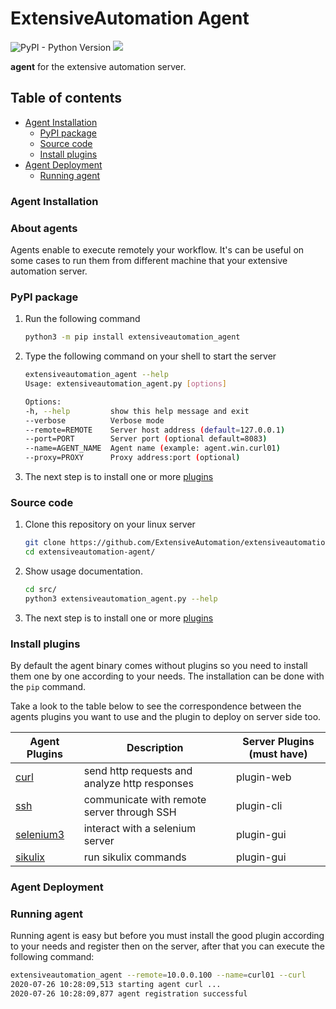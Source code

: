 # ExtensiveAutomation Agent

![PyPI - Python Version](https://img.shields.io/pypi/pyversions/extensiveautomation-agent)
![](https://github.com/ExtensiveAutomation/extensiveautomation-agent/workflows/Python%20Package/badge.svg)

**agent** for the extensive automation server. 

## Table of contents
* [Agent Installation](#agent-installation)
	* [PyPI package](#pypi-package)
	* [Source code](#source-code)
	* [Install plugins](#install-plugins)
* [Agent Deployment](#agent-deployment)   
    * [Running agent](#running-agent)

### Agent Installation

### About agents

Agents enable  to execute remotely your workflow. It's can be useful on some cases
to run them from different machine that your extensive automation server.

### PyPI package

1. Run the following command

    ```bash
    python3 -m pip install extensiveautomation_agent
    ```
    
2. Type the following command on your shell to start the server

    ```bash
    extensiveautomation_agent --help
    Usage: extensiveautomation_agent.py [options]

    Options:
    -h, --help         show this help message and exit
    --verbose          Verbose mode
    --remote=REMOTE    Server host address (default=127.0.0.1)
    --port=PORT        Server port (optional default=8083)
    --name=AGENT_NAME  Agent name (example: agent.win.curl01)
    --proxy=PROXY      Proxy address:port (optional)
    ```
    
3. The next step is to install one or more [plugins](#install-plugins)

### Source code
 
1. Clone this repository on your linux server

    ```bash
    git clone https://github.com/ExtensiveAutomation/extensiveautomation-agent.git
    cd extensiveautomation-agent/
    ```

2. Show usage documentation.

    ```bash
    cd src/
    python3 extensiveautomation_agent.py --help
    ```
    
3. The next step is to install one or more [plugins](#install-plugins)


### Install plugins

By default the agent binary comes without plugins so you need 
to install them one by one according to your needs. 
The installation can be done with the `pip` command. 

Take a look to the table below to see the correspondence
between the agents plugins you want to use and the plugin to deploy on server side too.

| Agent Plugins | Description | Server Plugins (must have) |
| ------------- | ------------- | ------------- |
| [curl](https://github.com/ExtensiveAutomation/extensiveautomation-agent-plugin-curl) | send http requests and analyze http responses | plugin-web |
| [ssh](https://github.com/ExtensiveAutomation/extensiveautomation-agent-plugin-ssh) | communicate with remote server through SSH | plugin-cli |
| [selenium3](https://github.com/ExtensiveAutomation/extensiveautomation-agent-plugin-selenium3) | interact with a selenium server | plugin-gui |
| [sikulix](https://github.com/ExtensiveAutomation/extensiveautomation-agent-plugin-sikulix) | run sikulix commands | plugin-gui |

### Agent Deployment

### Running agent

Running agent is easy but before you must install the good plugin according to your needs and 
register then on the server, after that you can execute the following command:

```bash
extensiveautomation_agent --remote=10.0.0.100 --name=curl01 --curl
2020-07-26 10:28:09,513 starting agent curl ...
2020-07-26 10:28:09,877 agent registration successful
```
